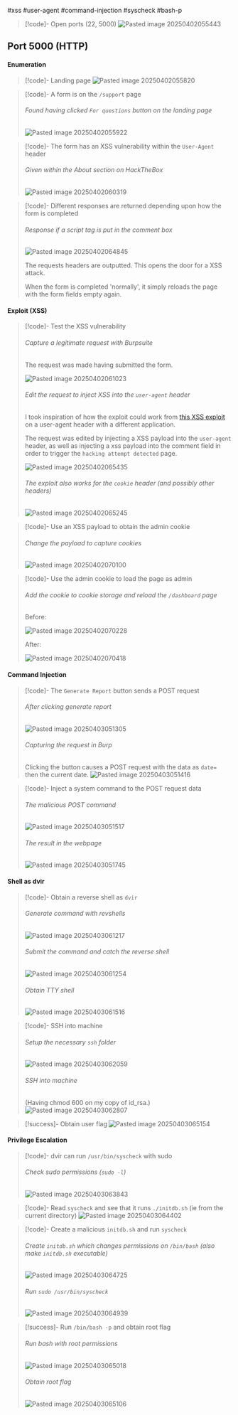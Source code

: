 #xss #user-agent #command-injection #syscheck #bash-p 

>[!code]- Open ports (22, 5000)
>![Pasted image 20250402055443](Images/Pasted%20image%2020250402055443.png)
## Port 5000 (HTTP)
#### Enumeration

>[!code]- Landing page
>![Pasted image 20250402055820](Images/Pasted%20image%2020250402055820.png)

>[!code]- A form is on the `/support` page
>###### Found having clicked `For questions` button on the landing page
>![Pasted image 20250402055922](Images/Pasted%20image%2020250402055922.png)

>[!code]- The form has an XSS vulnerability within the `User-Agent` header
>###### Given within the About section on HackTheBox
>![Pasted image 20250402060319](Images/Pasted%20image%2020250402060319.png)

>[!code]- Different responses are returned depending upon how the form is completed
>###### Response if a script tag is put in the comment box
>![Pasted image 20250402064845](Images/Pasted%20image%2020250402064845.png)
>
>The requests headers are outputted. This opens the door for a XSS attack.
>
>When the form is completed 'normally', it simply reloads the page with the form fields empty again.
#### Exploit (XSS)

>[!code]- Test the XSS vulnerability
>###### Capture a legitimate request with Burpsuite
>The request was made having submitted the form.
>
>![Pasted image 20250402061023](Images/Pasted%20image%2020250402061023.png)
>
>###### Edit the request to inject XSS into the `user-agent` header
>I took inspiration of how the exploit could work from [this XSS exploit](https://github.com/Piwigo/Piwigo/issues/1835) on a user-agent header with a different application.
>
>The request was edited by injecting a XSS payload into the `user-agent` header, as well as injecting a xss payload into the comment field in order to trigger the `hacking attempt detected` page.
>
>![Pasted image 20250402065435](Images/Pasted%20image%2020250402065435.png)
>
>###### The exploit also works for the `cookie` header (and possibly other headers)
>![Pasted image 20250402065245](Images/Pasted%20image%2020250402065245.png)
>
>
>

>[!code]- Use an XSS payload to obtain the admin cookie
>###### Change the payload to capture cookies
>![Pasted image 20250402070100](Images/Pasted%20image%2020250402070100.png)

>[!code]- Use the admin cookie to load the page as admin
>###### Add the cookie to cookie storage and reload the `/dashboard` page
>Before:
>
>![Pasted image 20250402070228](Images/Pasted%20image%2020250402070228.png)
>
>After:
>
>![Pasted image 20250402070418](Images/Pasted%20image%2020250402070418.png)
#### Command Injection

>[!code]- The `Generate Report` button sends a POST request
>###### After clicking generate report
>![Pasted image 20250403051305](Images/Pasted%20image%2020250403051305.png)
>###### Capturing the request in Burp
>Clicking the button causes a POST request with the data as `date=` then the current date.
>![Pasted image 20250403051416](Images/Pasted%20image%2020250403051416.png)

>[!code]- Inject a system command to the POST request data
>###### The malicious POST command
>![Pasted image 20250403051517](Images/Pasted%20image%2020250403051517.png)
>###### The result in the webpage
>![Pasted image 20250403051745](Images/Pasted%20image%2020250403051745.png)
#### Shell as dvir

>[!code]- Obtain a reverse shell as `dvir`
>###### Generate command with revshells
>![Pasted image 20250403061217](Images/Pasted%20image%2020250403061217.png)
>###### Submit the command and catch the reverse shell
>![Pasted image 20250403061254](Images/Pasted%20image%2020250403061254.png)
>###### Obtain TTY shell
>![Pasted image 20250403061516](Images/Pasted%20image%2020250403061516.png)

>[!code]- SSH into machine
>###### Setup the necessary `ssh` folder
>![Pasted image 20250403062059](Images/Pasted%20image%2020250403062059.png)
>###### SSH into machine
>(Having chmod 600 on my copy of id_rsa.)
>![Pasted image 20250403062807](Images/Pasted%20image%2020250403062807.png)

>[!success]- Obtain user flag
>![Pasted image 20250403065154](Images/Pasted%20image%2020250403065154.png)
#### Privilege Escalation

>[!code]- dvir can run `/usr/bin/syscheck` with sudo
>###### Check sudo permissions (`sudo -l`)
>![Pasted image 20250403063843](Images/Pasted%20image%2020250403063843.png)

>[!code]- Read `syscheck` and see that it runs `./initdb.sh` (ie from the current directory)
>![Pasted image 20250403064402](Images/Pasted%20image%2020250403064402.png)

>[!code]- Create a malicious `initdb.sh` and run `syscheck`
>###### Create `initdb.sh` which changes permissions on `/bin/bash` (also make `initdb.sh` executable)
>![Pasted image 20250403064725](Images/Pasted%20image%2020250403064725.png)
>###### Run `sudo /usr/bin/syscheck`
>![Pasted image 20250403064939](Images/Pasted%20image%2020250403064939.png)

>[!success]- Run `/bin/bash -p` and obtain root flag
>###### Run bash with root permissions
>![Pasted image 20250403065018](Images/Pasted%20image%2020250403065018.png)
>###### Obtain root flag
>![Pasted image 20250403065106](Images/Pasted%20image%2020250403065106.png)


